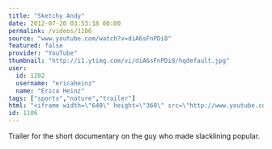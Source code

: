 ```yaml
---
title: "Sketchy Andy"
date: 2012-07-20 03:53:18 00:00
permalink: /videos/1106
source: "www.youtube.com/watch?v=diA6sFnPDi8"
featured: false
provider: "YouTube"
thumbnail: "http://i1.ytimg.com/vi/diA6sFnPDi8/hqdefault.jpg"
user:
  id: 1202
  username: "ericaheinz"
  name: "Erica Heinz"
tags: ["sports","nature","trailer"]
html: "<iframe width=\"640\" height=\"360\" src=\"http://www.youtube.com/embed/diA6sFnPDi8?wmode=transparent&fs=1&feature=oembed\" frameborder=\"0\" allowfullscreen></iframe>"
id: 1106
---
```


Trailer for the short documentary on the guy who made slacklining popular.